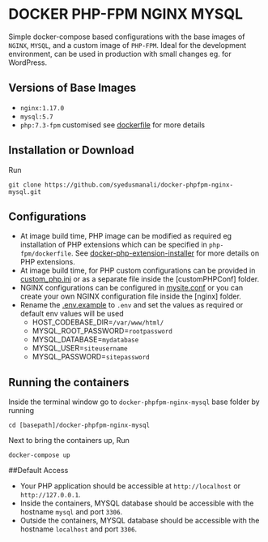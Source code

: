# DOCKER PHP-FPM NGINX MYSQL 
Simple docker-compose based configurations with the base images of `NGINX`, `MYSQL`, and a custom image of `PHP-FPM`.
Ideal for the development environment, can be used in production with small changes eg. for WordPress.

## Versions of Base Images
 * `nginx:1.17.0`
 * `mysql:5.7`
 * `php:7.3-fpm` customised see [dockerfile] for more details

## Installation or Download
Run
```
git clone https://github.com/syedusmanali/docker-phpfpm-nginx-mysql.git
```

## Configurations
* At image build time, PHP image can be modified as required eg installation of PHP extensions which can be specified in `php-fpm/dockerfile`.
See [docker-php-extension-installer] for more details on PHP extensions. 
* At image build time, for PHP custom configurations can be provided in [custom_php.ini] or as a separate file inside the [customPHPConf] folder.
* NGINX configurations can be configured in [mysite.conf] or you can create your own NGINX configuration file inside the [nginx] folder.
* Rename the [.env.example] to `.env` and set the values as required or default env values will be used
    * HOST_CODEBASE_DIR=`/var/www/html/`
    * MYSQL_ROOT_PASSWORD=`rootpassword`
    * MYSQL_DATABASE=`mydatabase`
    * MYSQL_USER=`siteusername`
    * MYSQL_PASSWORD=`sitepassword`
 
## Running the containers
Inside the terminal window go to  `docker-phpfpm-nginx-mysql` base folder by running

```
cd [basepath]/docker-phpfpm-nginx-mysql
```
Next to bring the containers up, Run 
```
docker-compose up
```

##Default Access
* Your PHP application should be accessible at `http://localhost` or `http://127.0.0.1`.
* Inside the containers, MYSQL database should be accessible with the hostname `mysql` and port `3306`.
* Outside the containers, MYSQL database should be accessible with the hostname `localhost` and port `3306`.

[docker-php-extension-installer]: https://github.com/mlocati/docker-php-extension-installer
[.env.example]: .env.example
[mysite.conf]: nginx/mysite.conf
[custom_php.ini]: php-fpm/customPHPConf/custom_php.ini
[dockerfile]: php-fpm/dockerfile
